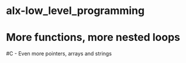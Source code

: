 # alx-low_level_programming
# More functions, more nested loops

#C - Even more pointers, arrays and strings
